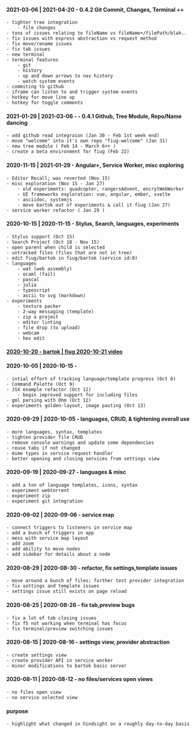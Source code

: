 <!-- no-select -->
<br>

#### 2021-03-06 | 2021-04-20 - 0.4.2 Git Commit, Changes, Terminal ++
	- tighter tree integration
		- file changes
	- tons of issues relating to fileName vs fileName+/filePath/blah..
	- fix issues with express abstraction vs request method
	- fix move/rename issues
	- fix tab issues
	- new terminal
	- terminal features
		- git
		- history
		- up and down arrows to nav history
		- watch system events
	- commiting to github
	- iframe can listen to and trigger system events
	- hotkey for move line up
	- hotkey for toggle comments

#### 2021-01-29 | 2021-03-06 -  - 0.4.1 Github, Tree Module, Repo/Name dancing
	- add github read integraion (Jan 30 - Feb 1st week end)
	- move "welcome" into it's own repo "fiug-welcome" (Jan 31)
	- new tree module ( Feb 14 - March 6++ )
	- create a beta environment for fiug (Feb 22)

#### 2020-11-15 | 2021-01-29 - Angular+, Service Worker, misc exploring
	- Editor Recall; was reverted (Nov 15)
	- misc exploration (Nov 15 - Jan 27)
		- old experiments: quadcopter, rangersAdvent, encrytWebWorker
		- UI frameworks exploration: vue, angular, ember, svelte
		- asciidoc, systemjs
		- move bartok out of experiments & call it fiug (Jan 27)
	- service worker refactor ( Jan 29 )

#### 2020-10-15 | 2020-11-15 - Stylus, Search, languages, experiments
	- Stylus support (Oct 15)
	- Search Project (Oct 18 - Nov 15)
	- open parent when child is selected
	- untracked files (files that are not in tree)
	- edit fiug/bartok in fiug/bartok (service id:0)
	- languages
		- wat (web assembly)
		- ocaml (fail)
		- pascal
		- julia
		- typescript
		- ascii to svg (markdown)
	- experiments
		- texture packer
		- 2-way messaging (template)
		- zip a project
		- editor linting
		- file drop (to upload)
		- webcam
		- hex edit
		
#### [2020-10-20 - bartok | fiug 2020-10-21 video](https://www.youtube.com/watch?v=UVkLaif92Xg)

#### 2020-10-05 | 2020-10-15 -
	- intial effort of tracking language/template progress (Oct 6)
	- Command Palette (Oct 9)
	- JSX example refactor (Oct 12)
		- begin improved support for including files
	- gml parsing with Ohm (Oct 12)
	- experiments golden-layout, image pasting (Oct 13)

#### 2020-09-29 | 2020-10-05 - languages, CRUD, & tightening overall use
	- more languages, syntax, templates
	- tighten provider file CRUD
	- remove console warnings and update some dependencies
	- reuse tabs if not changed
	- mime types in service request handler
	- better opening and closing services from settings view

#### 2020-09-19 | 2020-09-27 - languages & misc
	- add a ton of language templates, icons, syntax
	- experiment webtorrent
	- experiment zip
	- experiment git integration

#### 2020-09-02 | 2020-09-06 - service map
	- connect triggers to listeners in service map
	- add a bunch of triggers in app
	- mess with service map layout
	- add zoom
	- add ability to move nodes
	- add sidebar for details about a node

#### 2020-08-29 | 2020-08-30 - refactor, fix settings,template issues
	- move around a bunch of files; further test provider integration
	- fix settings and template issues
	- settings issue still exists on page reload

#### 2020-08-25 | 2020-08-26 - fix tab,preview bugs
	- fix a lot of tab closing issues
	- fix f5 not working when terminal has focus
	- fix terminal/preview switching issues

#### 2020-08-15 | 2020-08-16 - settings view, provider abstraction
	- create settings view
	- create provider API in service worker
	- minor modifications to bartok basic server

#### 2020-08-11 | 2020-08-12 - no files/services open views
	- no files open view
	- no service selected view

#### purpose
	- highlight what changed in hindsight on a roughly day-to-day basis
